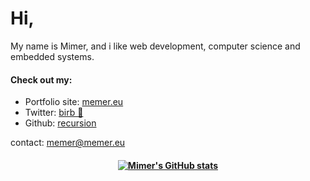 
# Hi,

My name is Mimer, and i like web development, computer science and embedded systems.

#### Check out my:

- Portfolio site: [memer.eu](https://memer.eu)
- Twitter: [birb 🦆](https://twitter.com/devMimer)
- Github: [recursion](https://github.com/memer-s)

contact: memer@memer.eu

<h4 align="center">

[![Mimer's GitHub stats](https://github-readme-stats.vercel.app/api?username=memer-s&theme=onedark)](https://github.com/anuraghazra/github-readme-stats)

</h4>
